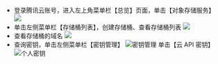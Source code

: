 - 登录腾讯云账号，进入左上角菜单栏【总览】页面，单击【对象存储服务】
 ![](https://main.qcloudimg.com/raw/8ae9ddb0e413647c881091f6e8d4f827.png)
- 单击左侧菜单栏【存储桶列表】，创建存储桶、查看存储桶列表
![](https://main.qcloudimg.com/raw/5cff289d361eb7338acab19a7d3daf20.png)
- 查看存储桶的域名
![](https://main.qcloudimg.com/raw/ac6931d37f4de6bf0a12acba0aa8090a.png)
- 查询密钥，单击左侧菜单栏【密钥管理】
![密钥管理](https://main.qcloudimg.com/raw/473d1ea869db415c1bc9b826df13fe59.png)
单击【云 API 密钥】
![个人密钥](https://main.qcloudimg.com/raw/388d1279fee58268b748866036a820b2.png)
